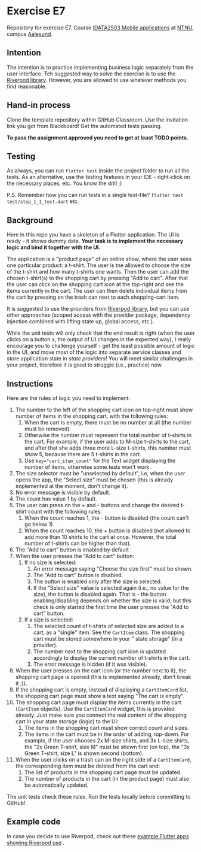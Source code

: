 # Exercise E7

Repository for exercise E7.
Course [IDATA2503 Mobile applications](https://www.ntnu.edu/studies/courses/IDATA2503)
at [NTNU](https://ntnu.edu), campus [Aalesund](https://www.ntnu.edu/alesund).

## Intention

The intention is to practice implementing business logic separately from the user interface. Teh
suggested way to solve the exercise is to use the [Riverpod library](https://riverpod.dev/).
However, you are allowed to use whatever methods you find reasonable.

## Hand-in process

Clone the template repository within GitHub Classroom. Use the invitation link you got from
Blackboard! Get the automated tests passing.

**To pass the assignment approved you need to get at least TODO points.**

## Testing

As always, you can run `flutter test` inside the project folder to run all the tests. As an
alternative, use the testing features in your IDE - right-click on the necessary places, etc. You
know the drill ;)

P.S. Remember how you can run tests in a single test-file? `flutter test test/step_1_1_test.dart`
etc.

## Background

Here in this repo you have a skeleton of a Flutter application. The UI is ready - it shows dummy
data. **Your task is to implement the necessary logic and bind it together with the UI.**

The application is a "product page" of an online show, where the user sees one particular product: a
t-shirt. The user is tne allowed to choose the size of the t-shirt and how many t-shirts one wants.
Then the user can add the chosen t-shirt(s) to the shopping cart by pressing "Add to cart". After
that the user can click on the shopping cart icon at the top-right and see the items currently in
the cart. The user can then delete individual items from the cart by pressing on the trash can next
to each shopping-cart item.

It is suggested to use the providers from [Riverpod library](https://riverpod.dev/), but you can use
other approaches (scoped access with the provider package, dependency injection combined with
lifting state up, global access, etc.).

While the unit tests will only check that the end result is right (when the user clicks on a button
x, the output of UI changes in the expected way), I really encourage you to challenge yourself - get
the least possible amount of logic in the UI, and move most of the logic into separate service
classes and store application state in _state providers_! You will meet similar challenges in your
project, therefore it is good to struggle (i.e., practice) now.

## Instructions

Here are the rules of logic you need to implement:

1. The number to the left of the shopping cart icon on top-right must show number of items in the
   shopping cart, with the following rules:
    1. When the cart is empty, there must be no number at all (the number must be removed)
    2. Otherwise the number must represent the total number of t-shirts in the cart. For example, if
       the user adds to M-size t-shirts to the cart, and after that she adds three more L-size
       t-shirts, this number must show 5, because there are 5 t-shirts in the cart.
    3. Use `key="cart_item_count"` for the Text widget displaying the number of items, otherwise
       some tests won't work.
2. The size selector must be "unselected by default", i.e, when the user opens the app, the "Select
   size" must be chosen (this is already implemented at the moment, don't change it).
3. No error message is visible by default.
4. The count has value 1 by default.
5. The user can press on the + and - buttons and change the desired t-shirt count with the following
   rules:
    1. When the count reaches 1, the - button is disabled (the count can't go below 1).
    2. When the count reaches 10, the + button is disabled (not allowed to add more than 10 shirts
       to the cart at once. However, the total number of t-shirts can be higher than that).
6. The "Add to cart" button is enabled by default
7. When the user presses the "Add to cart" button:
    1. If no size is selected:
        1. An error message saying "Choose the size first" must be shown.
        2. The "Add to cart" button is disabled.
        3. The button is enabled only after the size is selected.
        4. If the "Select size" value is selected again (i.e., no value for the size), the button is
           disabled again. That is - the button enabling/disabling depends on whether the size is
           valid, but this check is only started the first time the user presses the "Add to cart"
           button.
    2. If a size is selected:
        1. The selected count of t-shirts of selected size are added to a cart, as a "single"
           item. See the `CartItem` class. The shopping cart must be stored somewhere in your "
           state storage" (in a provider).
        2. The number next to the shopping cart icon is updated accordingly to display the current
           number of t-shirts in the cart.
        3. The error message is hidden (if it was visible).
8. When the user presses on the cart icon (or the number next to it), the shopping cart page is
   opened (this is implemented already, don't break it ;)).
9. If the shopping cart is empty, instead of displaying a `CartItemCard` list, the shopping cart
   page must show a text saying "The cart is empty".
10. The shopping cart page must display the items currently in the cart (`CartItem` objects). Use
    the
    `CartItemCard` widget, this is provided already. Just make sure you connect the real content of
    the shopping cart in your state storage (logic) to the UI:
    1. The items in the shopping cart must show correct count and sizes.
    2. The items in the cart must be in the order of adding, top-down. For example, if the user
       chooses 2x M-size shirts, and 3x L-size shirts, the "2x Green T-shirt, size M" must be shown
       first (on top), the "3x Green T-shirt, size L" is shown second (bottom).
11. When the user clicks on a trash can on the right side of a `CartItemCard`, the corresponding
    item must be deleted from the cart and:
    1. The list of products in the shopping cart page must be updated.
    2. The number of products in the cart (in the product page) must also be automatically updated.

The unit tests check these rules. Run the tests locally before committing to GitHub!

## Example code

In case you decide to use Riverpod, check out
these [example Flutter apps showing Riverpod use](https://github.com/NTNU-MobileApps/riverpod-examples)
.
